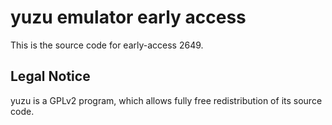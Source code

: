 yuzu emulator early access
=============

This is the source code for early-access 2649.

## Legal Notice

yuzu is a GPLv2 program, which allows fully free redistribution of its source code.